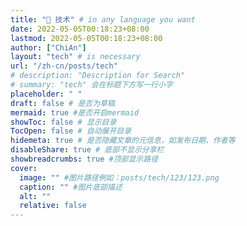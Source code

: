 ```yaml
---
title: "🔨 技术" # in any language you want
date: 2022-05-05T00:18:23+08:00
lastmod: 2022-05-05T00:18:23+08:00
author: ["ChiAn"]
layout: "tech" # is necessary
url: "/zh-cn/posts/tech"
# description: "Description for Search"
# summary: "tech" 会在标题下方写一行小字
placeholder: " "
draft: false # 是否为草稿
mermaid: true #是否开启mermaid
showToc: false # 显示目录
TocOpen: false # 自动展开目录
hidemeta: true # 是否隐藏文章的元信息，如发布日期、作者等
disableShare: true # 底部不显示分享栏
showbreadcrumbs: true #顶部显示路径
cover:
  image: "" #图片路径例如：posts/tech/123/123.png
  caption: "" #图片底部描述
  alt: ""
  relative: false
---
```

